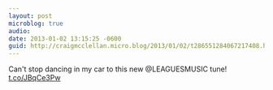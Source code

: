 ```yaml
---
layout: post
microblog: true
audio: 
date: 2013-01-02 13:15:25 -0600
guid: http://craigmcclellan.micro.blog/2013/01/02/t286551284067217408.html
---
```

Can't stop dancing in my car to this new @LEAGUESMUSIC tune! [t.co/JBqCe3Pw](http://t.co/JBqCe3Pw)
